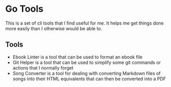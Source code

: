 # Go Tools

This is a set of cli tools that I find useful for me. It helps me get things done more easily than I otherwise would
be able to.

## Tools

- Ebook Linter is a tool that can be used to format an ebook file
- Git Helper is a tool that can be used to simplify some git commands or actions that I normally forget
- Song Converter is a tool for dealing with converting Markdown files of songs into their HTML equivalents that can then be converted into a PDF
